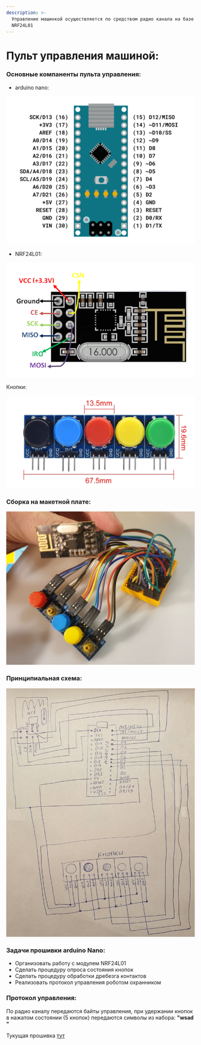 ```yaml
---
description: >-
  Управление машинкой осуществляется по средством радио канала на базе модуля
  NRF24L01
---
```


# Пульт управления машиной:

### Основные компаненты пульта управления:

* arduino nano:  

![](.gitbook/assets/arduino-nano-pinout.png)

* NRF24L01:  

![](.gitbook/assets/nrf24l01-pinout.png)

Кнопки:  

![](.gitbook/assets/buttons.png)

### Сборка на макетной плате:

 

![](.gitbook/assets/maketnaya-sborka.jpg)

### Принципиальная схема:

 

![](.gitbook/assets/skhema.jpg)

### Задачи прошивки arduino Nano:

* Организовать работу с модулем NRF24L01
* Сделать процедуру опроса состояния кнопок
* Сделать процедуру обработки дребезга контактов
* Реализовать протокол управления роботом охранником

### Протокол управления:

По радио каналу передаются байты управления, при удержании кнопок в нажатом состоянии \(5 кнопок\) передаются символы из набора: **"wsad "** 

Тукущая прошивка [тут](https://github.com/AlexLexx706/nano_pult)



